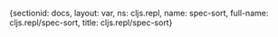 {sectionid: docs, layout: var, ns: cljs.repl, name: spec-sort, full-name: cljs.repl/spec-sort,
  title: cljs.repl/spec-sort}

